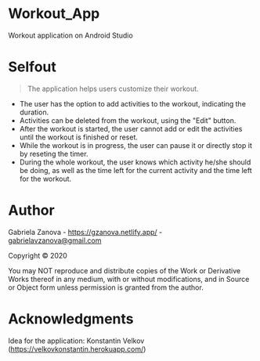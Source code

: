 # Workout_App
Workout application on Android Studio

# Selfout
> The application helps users customize their workout. 

- The user has the option to add activities to the workout, indicating the duration.
- Activities can be deleted from the workout, using the "Edit" button. 
- After the workout is started, the user cannot add or edit the activities until the workout is finished or reset. 
- While the workout is in progress, the user can pause it or directly stop it by reseting the timer. 
- During the whole workout, the user knows which activity he/she should be doing, as well as the time left for the current activity and the time left for the workout. 

# Author
Gabriela Zanova - https://gzanova.netlify.app/ - gabrielavzanova@gmail.com

Copyright © 2020

You may NOT reproduce and distribute copies of the
Work or Derivative Works thereof in any medium, with or without
modifications, and in Source or Object form unless permission is granted from the author.

# Acknowledgments
Idea for the application: Konstantin Velkov (https://velkovkonstantin.herokuapp.com/) 
